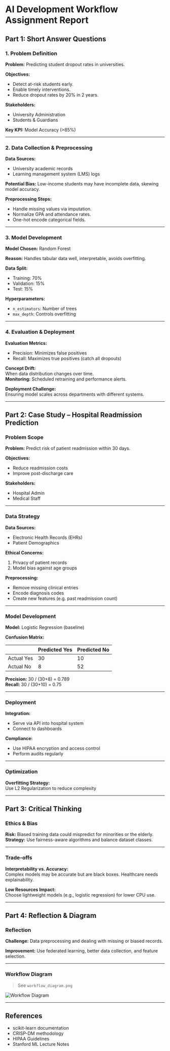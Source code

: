 # AI Development Workflow Assignment Report

## Part 1: Short Answer Questions

### 1. Problem Definition

**Problem:** Predicting student dropout rates in universities.

**Objectives:**
- Detect at-risk students early.
- Enable timely interventions.
- Reduce dropout rates by 20% in 2 years.

**Stakeholders:**
- University Administration
- Students & Guardians

**Key KPI:** Model Accuracy (>85%)

---

### 2. Data Collection & Preprocessing

**Data Sources:**
- University academic records
- Learning management system (LMS) logs

**Potential Bias:**
Low-income students may have incomplete data, skewing model accuracy.

**Preprocessing Steps:**
- Handle missing values via imputation.
- Normalize GPA and attendance rates.
- One-hot encode categorical fields.

---

### 3. Model Development

**Model Chosen:** Random Forest

**Reason:** Handles tabular data well, interpretable, avoids overfitting.

**Data Split:**
- Training: 70%
- Validation: 15%
- Test: 15%

**Hyperparameters:**
- `n_estimators`: Number of trees
- `max_depth`: Controls overfitting

---

### 4. Evaluation & Deployment

**Evaluation Metrics:**
- Precision: Minimizes false positives
- Recall: Maximizes true positives (catch all dropouts)

**Concept Drift:**  
When data distribution changes over time.  
**Monitoring:** Scheduled retraining and performance alerts.

**Deployment Challenge:**  
Ensuring model scales across departments with different systems.

---

## Part 2: Case Study – Hospital Readmission Prediction

### Problem Scope

**Problem:** Predict risk of patient readmission within 30 days.

**Objectives:**
- Reduce readmission costs
- Improve post-discharge care

**Stakeholders:**
- Hospital Admin
- Medical Staff

---

### Data Strategy

**Data Sources:**
- Electronic Health Records (EHRs)
- Patient Demographics

**Ethical Concerns:**
1. Privacy of patient records
2. Model bias against age groups

**Preprocessing:**
- Remove missing clinical entries
- Encode diagnosis codes
- Create new features (e.g. past readmission count)

---

### Model Development

**Model:** Logistic Regression (baseline)

**Confusion Matrix:**

|                | Predicted Yes | Predicted No |
|----------------|---------------|--------------|
| Actual Yes     | 30            | 10           |
| Actual No      | 8             | 52           |

**Precision:** 30 / (30+8) = 0.789  
**Recall:** 30 / (30+10) = 0.75

---

### Deployment

**Integration:**
- Serve via API into hospital system
- Connect to dashboards

**Compliance:**
- Use HIPAA encryption and access control
- Perform audits regularly

---

### Optimization

**Overfitting Strategy:**  
Use L2 Regularization to reduce complexity

---

## Part 3: Critical Thinking

### Ethics & Bias

**Risk:** Biased training data could mispredict for minorities or the elderly.  
**Strategy:** Use fairness-aware algorithms and balance dataset classes.

---

### Trade-offs

**Interpretability vs. Accuracy:**  
Complex models may be accurate but are black boxes. Healthcare needs explainability.

**Low Resources Impact:**  
Choose lightweight models (e.g., logistic regression) for lower CPU use.

---

## Part 4: Reflection & Diagram

### Reflection

**Challenge:** Data preprocessing and dealing with missing or biased records.

**Improvement:** Use federated learning, better data collection, and feature selection.

---

### Workflow Diagram

> See `workflow_diagram.png`

![Workflow Diagram](workflow_diagram.png)

---

## References
- scikit-learn documentation
- CRISP-DM methodology
- HIPAA Guidelines
- Stanford ML Lecture Notes
